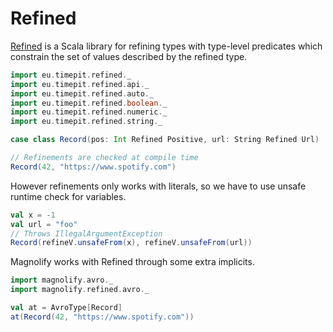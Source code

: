 Refined
=======

[Refined](https://github.com/fthomas/refined) is a Scala library for refining types with type-level predicates which constrain the set of values described by the refined type.

```scala
import eu.timepit.refined._
import eu.timepit.refined.api._
import eu.timepit.refined.auto._
import eu.timepit.refined.boolean._
import eu.timepit.refined.numeric._
import eu.timepit.refined.string._

case class Record(pos: Int Refined Positive, url: String Refined Url)

// Refinements are checked at compile time
Record(42, "https://www.spotify.com")
```

However refinements only works with literals, so we have to use unsafe runtime check for variables.

```scala
val x = -1
val url = "foo"
// Throws IllegalArgumentException
Record(refineV.unsafeFrom(x), refineV.unsafeFrom(url))
```

Magnolify works with Refined through some extra implicits.

```scala
import magnolify.avro._
import magnolify.refined.avro._

val at = AvroType[Record]
at(Record(42, "https://www.spotify.com"))
```
